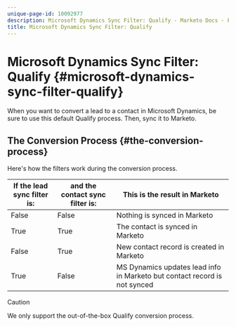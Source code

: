 ```yaml
---
unique-page-id: 10092977
description: Microsoft Dynamics Sync Filter: Qualify - Marketo Docs - Product Documentation
title: Microsoft Dynamics Sync Filter: Qualify
---
```


# Microsoft Dynamics Sync Filter: Qualify {#microsoft-dynamics-sync-filter-qualify}

When you want to convert a lead to a contact in Microsoft Dynamics, be sure to use this default Qualify process. Then, sync it to Marketo.

## The Conversion Process {#the-conversion-process}

Here's how the filters work during the conversion process.

| If the lead sync filter is: |and the contact sync filter is: |This is the result in Marketo |
|---|---|---|
| False |False |Nothing is synced in Marketo |
| True |True |The contact is synced in Marketo |
| False |True |New contact record is created in Marketo |
| True |False |MS Dynamics updates lead info in Marketo but contact record is not synced |

>[!CAUTION]
>
>We only support the out-of-the-box Qualify conversion process. 

